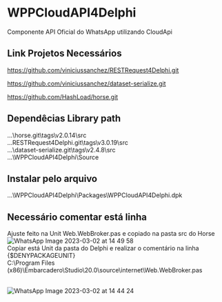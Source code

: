 # WPPCloudAPI4Delphi <br />
Componente API Oficial do WhatsApp utilizando CloudApi

## Link Projetos Necessários <br />
https://github.com/viniciussanchez/RESTRequest4Delphi.git <br />

https://github.com/viniciussanchez/dataset-serialize.git <br />

https://github.com/HashLoad/horse.git <br />


## Dependêcias Library path <br />
...\horse.git\tags\v2.0.14\src <br />
...RESTRequest4Delphi.git\tags\v3.0.19\src <br />
...\dataset-serialize.git\tags\v2.4.8\src <br />
...\WPPCloudAPI4Delphi\Source <br />

## Instalar pelo arquivo <br /> 
...\WPPCloudAPI4Delphi\Packages\WPPCloudAPI4Delphi.dpk <br />


## Necessário comentar está linha <br /> 
Ajuste feito na Unit Web.WebBroker.pas e copiado na pasta src do Horse
![WhatsApp Image 2023-03-02 at 14 49 58](https://user-images.githubusercontent.com/69150213/222624501-b374489c-f198-4de7-98b0-75b2768e2406.jpeg)
 <br /> 
Copiar está Unit da pasta do Delphi e realizar o comentário na linha {$DENYPACKAGEUNIT}  <br /> 
C:\Program Files (x86)\Embarcadero\Studio\20.0\source\internet\Web.WebBroker.pas  <br /> 
 <br /> 
 
![WhatsApp Image 2023-03-02 at 14 44 24](https://user-images.githubusercontent.com/69150213/222625763-04dcbb6a-efa8-4bb7-8ddf-849c426a8992.jpeg)
